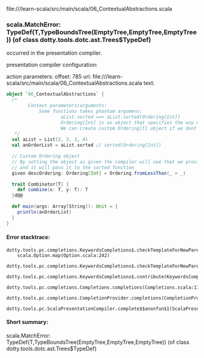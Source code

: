 file://<WORKSPACE>/learn-scala/src/main/scala/06_ContextualAbstractions.scala
### scala.MatchError: TypeDef(T,TypeBoundsTree(EmptyTree,EmptyTree,EmptyTree)) (of class dotty.tools.dotc.ast.Trees$TypeDef)

occurred in the presentation compiler.

presentation compiler configuration:


action parameters:
offset: 785
uri: file://<WORKSPACE>/learn-scala/src/main/scala/06_ContextualAbstractions.scala
text:
```scala
object `06_ContextualAbstractions` {
  /*
        Context parameters/arguments:
            Some functions takes phantom argumens:
                    aList.sorted ==> aList.sorted(Ordering[Int])
                    Ordering[Int] is an object that specifies the way we order an Int
                    We can create custom Ordering[t] object if we dont wanth the default behaivior
   */
  val aList = List(2, 3, 1, 4)
  val anOrderList = aList.sorted // sorted(Ordering[Int])

  // Custom Ordering object
  // By setting the object as given the compiler will see that we provide a custom type of Ordering[Int]
  // and it will pass it to the sorted function
  given descOrdering: Ordering[Int] = Ordering.fromLessThan(_ > _)

  trait Combinator[T] {
    def combine(x: T, y: T): T
  }d@@

  def main(args: Array[String]): Unit = {
    println(anOrderList)
  }
}

```



#### Error stacktrace:

```
dotty.tools.pc.completions.KeywordsCompletions$.checkTemplateForNewParents$$anonfun$2(KeywordsCompletions.scala:218)
	scala.Option.map(Option.scala:242)
	dotty.tools.pc.completions.KeywordsCompletions$.checkTemplateForNewParents(KeywordsCompletions.scala:219)
	dotty.tools.pc.completions.KeywordsCompletions$.contribute(KeywordsCompletions.scala:44)
	dotty.tools.pc.completions.Completions.completions(Completions.scala:114)
	dotty.tools.pc.completions.CompletionProvider.completions(CompletionProvider.scala:90)
	dotty.tools.pc.ScalaPresentationCompiler.complete$$anonfun$1(ScalaPresentationCompiler.scala:146)
```
#### Short summary: 

scala.MatchError: TypeDef(T,TypeBoundsTree(EmptyTree,EmptyTree,EmptyTree)) (of class dotty.tools.dotc.ast.Trees$TypeDef)